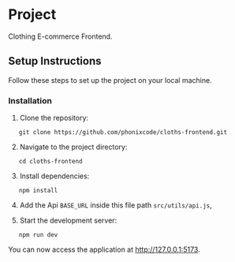 # Project 

Clothing E-commerce Frontend.

## Setup Instructions

Follow these steps to set up the project on your local machine.

### Installation

1. Clone the repository:

```shell
   git clone https://github.com/phonixcode/cloths-frontend.git
```

2. Navigate to the project directory:

```shell
   cd cloths-frontend
```

3. Install dependencies:

```shell
   npm install
```

4. Add the Api `BASE_URL` inside this file path `src/utils/api.js`,

5. Start the development server:

```shell
   npm run dev
```

You can now access the application at <http://127.0.0.1:5173>.